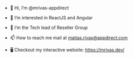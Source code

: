 - 👋 Hi, I’m @mrivas-appdirect
- 👀 I’m interested in ReactJS and Angular
- 🌱 I’m the Tech lead of Reseller Group

- 📫 How to reach me mail at matias.rivas@appdirect.com
- 🖥️ Checkout my interactive website: https://mrivas.dev/

<!---
mrivas-appdirect/mrivas-appdirect is a ✨ special ✨ repository because its `README.md` (this file) appears on your GitHub profile.
You can click the Preview link to take a look at your changes.
--->

